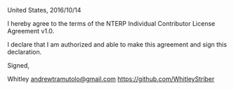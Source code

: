 United States, 2016/10/14

I hereby agree to the terms of the NTERP Individual Contributor License
Agreement v1.0.

I declare that I am authorized and able to make this agreement and sign this
declaration.

Signed,

Whitley andrewtramutolo@gmail.com https://github.com/WhitleyStriber
